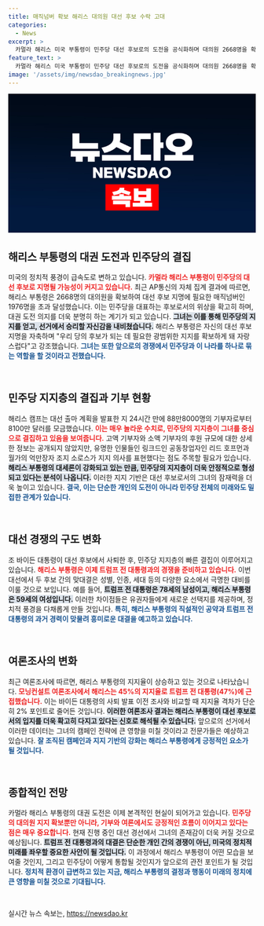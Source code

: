 ```yaml
---
title: 매직넘버 확보 해리스 대의원 대선 후보 수락 고대
categories:
  - News
excerpt: >
  카멀라 해리스 미국 부통령이 민주당 대선 후보로의 도전을 공식화하며 대의원 2668명을 확보했습니다. 빠르게 결집하는 지지 세력과 함께 트럼프 전 대통령과의 맞대결이 기대되는 가운데, 정치적 재편이 가속화되고 있습니다. 클릭하고 더 알아보세요!
feature_text: >
  카멀라 해리스 미국 부통령이 민주당 대선 후보로의 도전을 공식화하며 대의원 2668명을 확보했습니다. 빠르게 결집하는 지지 세력과 함께 트럼프 전 대통령과의 맞대결이 기대되는 가운데, 정치적 재편이 가속화되고 있습니다. 클릭하고 더 알아보세요!
image: '/assets/img/newsdao_breakingnews.jpg'
---
```


<p><img src="/assets/img/newsdao_breakingnews.jpg" alt="pcversion 속보" /></p>

<h2 data-ke-size="size26">해리스 부통령의 대권 도전과 민주당의 결집</h2>

<p data-ke-size="size16">미국의 정치적 풍경이 급속도로 변하고 있습니다. <b><span style="color: #ee2323;">카멀라 해리스 부통령이 민주당의 대선 후보로 지명될 가능성이 커지고 있습니다.</span></b> 최근 AP통신의 자체 집계 결과에 따르면, 해리스 부통령은 2668명의 대의원을 확보하여 대선 후보 지명에 필요한 매직넘버인 1976명을 초과 달성했습니다. 이는 민주당을 대표하는 후보로서의 위상을 확고히 하며, 대권 도전 의지를 더욱 분명히 하는 계기가 되고 있습니다. <b><span style="background-color: #21538527;">그녀는 이를 통해 민주당의 지지를 얻고, 선거에서 승리할 자신감을 내비쳤습니다.</span></b> 해리스 부통령은 자신의 대선 후보 지명을 자축하며 "우리 당의 후보가 되는 데 필요한 광범위한 지지를 확보하게 돼 자랑스럽다"고 강조했습니다. <b><span style="color: #1a5490;">그녀는 또한 앞으로의 경쟁에서 민주당과 이 나라를 하나로 묶는 역할을 할 것이라고 전했습니다.</span></b></p>

<p data-ke-size="size16">&nbsp;</p>

<h2 data-ke-size="size26">민주당 지지층의 결집과 기부 현황</h2>

<p data-ke-size="size16">해리스 캠프는 대선 출마 계획을 발표한 지 24시간 만에 88만8000명의 기부자로부터 8100만 달러를 모금했습니다. <b><span style="color: #ee2323;">이는 매우 놀라운 수치로, 민주당의 지지층이 그녀를 중심으로 결집하고 있음을 보여줍니다.</span></b> 고액 기부자와 소액 기부자의 후원 규모에 대한 상세한 정보는 공개되지 않았지만, 유명한 인물들인 링크드인 공동창업자인 리드 호프먼과 월가의 억만장자 조지 소로스가 지지 의사를 표현했다는 점도 주목할 필요가 있습니다. <b><span style="background-color: #21538527;">해리스 부통령의 대세론이 강화되고 있는 만큼, 민주당의 지지층이 더욱 안정적으로 형성되고 있다는 분석이 나옵니다.</span></b> 이러한 지지 기반은 대선 후보로서의 그녀의 잠재력을 더욱 높이고 있습니다. <b><span style="color: #1a5490;">결국, 이는 단순한 개인의 도전이 아니라 민주당 전체의 미래와도 밀접한 관계가 있습니다.</span></b></p>

<p data-ke-size="size16">&nbsp;</p>

<h2 data-ke-size="size26">대선 경쟁의 구도 변화</h2>

<p data-ke-size="size16">조 바이든 대통령이 대선 후보에서 사퇴한 후, 민주당 지지층의 빠른 결집이 이루어지고 있습니다. <b><span style="color: #ee2323;">해리스 부통령은 이제 트럼프 전 대통령과의 경쟁을 준비하고 있습니다.</span></b> 이번 대선에서 두 후보 간의 맞대결은 성별, 인종, 세대 등의 다양한 요소에서 극명한 대비를 이룰 것으로 보입니다. 예를 들어, <b><span style="background-color: #21538527;">트럼프 전 대통령은 78세의 남성이고, 해리스 부통령은 59세의 여성입니다.</span></b> 이러한 차이점들은 유권자들에게 새로운 선택지를 제공하며, 정치적 풍경을 다채롭게 만들 것입니다. <b><span style="color: #1a5490;">특히, 해리스 부통령의 직설적인 공약과 트럼프 전 대통령의 과거 경력이 맞물려 흥미로운 대결을 예고하고 있습니다.</span></b></p>

<p data-ke-size="size16">&nbsp;</p>

<h2 data-ke-size="size26">여론조사의 변화</h2>

<p data-ke-size="size16">최근 여론조사에 따르면, 해리스 부통령의 지지율이 상승하고 있는 것으로 나타났습니다. <b><span style="color: #ee2323;">모닝컨설트 여론조사에서 해리스는 45%의 지지율로 트럼프 전 대통령(47%)에 근접했습니다.</span></b> 이는 바이든 대통령의 사퇴 발표 이전 조사와 비교할 때 지지율 격차가 단순히 2% 포인트로 줄어든 것입니다. <b><span style="background-color: #21538527;">이러한 여론조사 결과는 해리스 부통령이 대선 후보로서의 입지를 더욱 확고히 다지고 있다는 신호로 해석될 수 있습니다.</span></b> 앞으로의 선거에서 이러한 데이터는 그녀의 캠페인 전략에 큰 영향을 미칠 것이라고 전문가들은 예상하고 있습니다. <b><span style="color: #1a5490;">잘 조직된 캠페인과 지지 기반의 강화는 해리스 부통령에게 긍정적인 요소가 될 것입니다.</span></b></p>

<p data-ke-size="size16">&nbsp;</p>

<h2 data-ke-size="size26">종합적인 전망</h2>

<p data-ke-size="size16">카멀라 해리스 부통령의 대권 도전은 이제 본격적인 현실이 되어가고 있습니다. <b><span style="color: #ee2323;">민주당의 대의원 지지 확보뿐만 아니라, 기부와 여론에서도 긍정적인 흐름이 이어지고 있다는 점은 매우 중요합니다.</span></b> 현재 진행 중인 대선 경선에서 그녀의 존재감이 더욱 커질 것으로 예상됩니다. <b><span style="background-color: #21538527;">트럼프 전 대통령과의 대결은 단순한 개인 간의 경쟁이 아닌, 미국의 정치적 미래를 좌우할 중요한 사안이 될 것입니다.</span></b> 이 과정에서 해리스 부통령이 어떤 모습을 보여줄 것인지, 그리고 민주당이 어떻게 통합될 것인지가 앞으로의 관전 포인트가 될 것입니다. <b><span style="color: #1a5490;">정치적 환경이 급변하고 있는 지금, 해리스 부통령의 결정과 행동이 미래의 정치에 큰 영향을 미칠 것으로 기대됩니다.</span></b></p>

<p data-ke-size="size16">&nbsp;</p>
실시간 뉴스 속보는, <a href="https://newsdao.kr" rel="dofollow">https://newsdao.kr</a>


